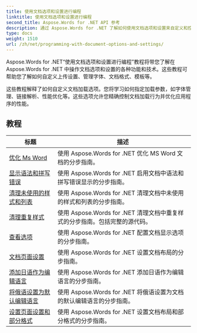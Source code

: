 ```yaml
---
title: 使用文档选项和设置进行编程
linktitle: 使用文档选项和设置进行编程
second_title: Aspose.Words for .NET API 参考
description: 通过 Aspose.Words for .NET 了解如何使用文档选项和设置来自定义和控制 Word 文档的行为。这些教程将指导您完成不同的功能，例如文档属性。
type: docs
weight: 1510
url: /zh/net/programming-with-document-options-and-settings/
---
```

Aspose.Words for .NET“使用文档选项和设置进行编程”教程将带您了解在 Aspose.Words for .NET 中操作文档选项和设置的各种功能和技术。这些教程可帮助您了解如何自定义上传设置、管理字体、文档格式、模板等。

这些教程解释了如何自定义文档加载选项。您将学习如何指定加载参数，如字体管理、链接解析、性能优化等。这些选项允许您精确控制文档加载行为并优化应用程序的性能。

 ## 教程
| 标题 | 描述 |
| --- | --- |
| [优化 Ms Word](./optimize-for-ms-word/) | 使用 Aspose.Words for .NET 优化 MS Word 文档的分步指南。 |
| [显示语法和拼写错误](./show-grammatical-and-spelling-errors/) | 使用 Aspose.Words for .NET 启用文档中语法和拼写错误显示的分步指南。 |
| [清理未使用的样式和列表](./cleanup-unused-styles-and-lists/) | 使用 Aspose.Words for .NET 清理文档中未使用的样式和列表的分步指南。 |
| [清理重复样式](./cleanup-duplicate-style/) | 使用 Aspose.Words for .NET 清理文档中重复样式的分步指南。包括完整的源代码。 |
| [查看选项](./view-options/) | 使用 Aspose.Words for .NET 配置文档显示选项的分步指南。 |
| [文档页面设置](./document-page-setup/) | 使用 Aspose.Words for .NET 设置文档布局的分步指南。 |
| [添加日语作为编辑语言](./add-japanese-as-editing-languages/) | 使用 Aspose.Words for .NET 添加日语作为编辑语言的分步指南。 |
| [将俄语设置为默认编辑语言](./set-russian-as-default-editing-language/) | 使用 Aspose.Words for .NET 将俄语设置为文档的默认编辑语言的分步指南。 |
| [设置页面设置和部分格式](./set-page-setup-and-section-formatting/) | 使用 Aspose.Words for .NET 设置文档布局和部分格式的分步指南。 |